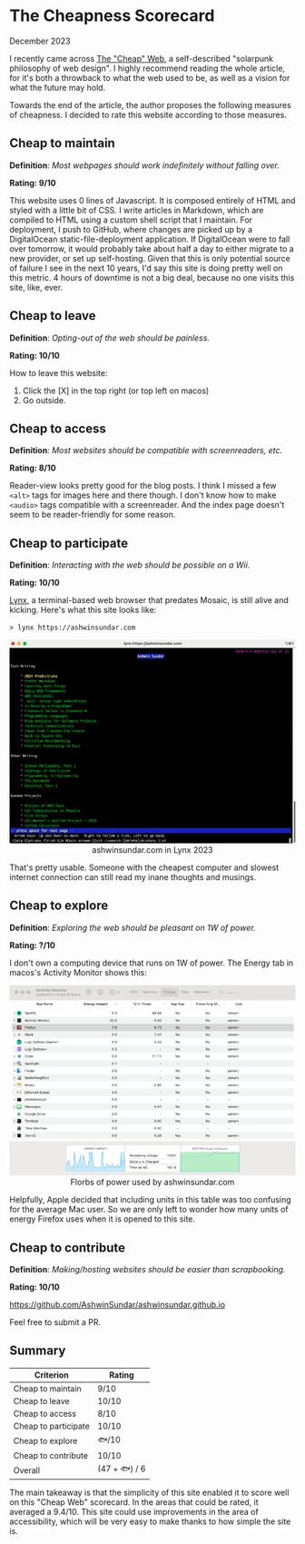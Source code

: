 # The Cheapness Scorecard

December 2023

I recently came across [The "Cheap" Web](https://potato.cheap/), a self-described "solarpunk philosophy of web design". I highly recommend reading the whole article, for it's both a throwback to what the web used to be, as well as a vision for what the future may hold.

Towards the end of the article, the author proposes the following measures of cheapness. I decided to rate this website according to those measures.

## Cheap to maintain

**Definition**: _Most webpages should work indefinitely without falling over._

**Rating: 9/10**

This website uses 0 lines of Javascript. It is composed entirely of HTML and styled with a little bit of CSS. I write articles in Markdown, which are compiled to HTML using a custom shell script that I maintain. For deployment, I push to GitHub, where changes are picked up by a DigitalOcean static-file-deployment application. If DigitalOcean were to fall over tomorrow, it would probably take about half a day to either migrate to a new provider, or set up self-hosting. Given that this is only potential source of failure I see in the next 10 years, I'd say this site is doing pretty well on this metric. 4 hours of downtime is not a big deal, because no one visits this site, like, ever.

## Cheap to leave  

**Definition**: _Opting-out of the web should be painless._

**Rating: 10/10**

How to leave this website:

1) Click the [X] in the top right (or top left on macos)  
2) Go outside.  

## Cheap to access

**Definition**: _Most websites should be compatible with screenreaders, etc._

**Rating: 8/10** 

Reader-view looks pretty good for the blog posts. I think I missed a few `<alt>` tags for images here and there though. I don't know how to make `<audio>` tags compatible with a screenreader. And the index page doesn't seem to be reader-friendly for some reason.

## Cheap to participate  

**Definition**: _Interacting with the web should be possible on a Wii._

**Rating: 10/10**

[Lynx](https://en.wikipedia.org/wiki/Lynx_(web_browser)), a terminal-based web browser that predates Mosaic, is still alive and kicking. Here's what this site looks like:  

```shell
> lynx https://ashwinsundar.com
```

<img title = "ashwinsundar.com in Lynx 2023" alt = "ashwinsundar.com in Lynx 2023" src = "/blog/assets/cheap-scorecard/lynx.png">
<figcaption style = 'text-align: center;'>ashwinsundar.com in Lynx 2023</figcaption>

That's pretty usable. Someone with the cheapest computer and slowest internet connection can still read my inane thoughts and musings.

## Cheap to explore

**Definition**: _Exploring the web should be pleasant on 1W of power._

**Rating: ?/10**

I don't own a computing device that runs on 1W of power. The Energy tab in macos's Activity Monitor shows this:

<img title = "florbs of power used by ashwinsundar.com" alt = "florbs of power used by ashwinsundar.com" src = "/blog/assets/cheap-scorecard/energy.png">
<figcaption style = 'text-align: center;'>Florbs of power used by ashwinsundar.com</figcaption>

Helpfully, Apple decided that including units in this table was too confusing for the average Mac user. So we are only left to wonder how many units of energy Firefox uses when it is opened to this site.

## Cheap to contribute

**Definition**: _Making/hosting websites should be easier than scrapbooking._

**Rating: 10/10**  

https://github.com/AshwinSundar/ashwinsundar.github.io

Feel free to submit a PR. 

## Summary 

| Criterion | Rating |
| - | - |
| Cheap to maintain | 9/10 | 
| Cheap to leave | 10/10 |
| Cheap to access | 8/10 |
| Cheap to participate | 10/10 |
| Cheap to explore | 🐟/10 |
| Cheap to contribute | 10/10 |
| Overall | (47 + 🐟) / 6 |

The main takeaway is that the simplicity of this site enabled it to score well on this "Cheap Web" scorecard. In the areas that could be rated, it averaged a 9.4/10. This site could use improvements in the area of accessibility, which will be very easy to make thanks to how simple the site is.  